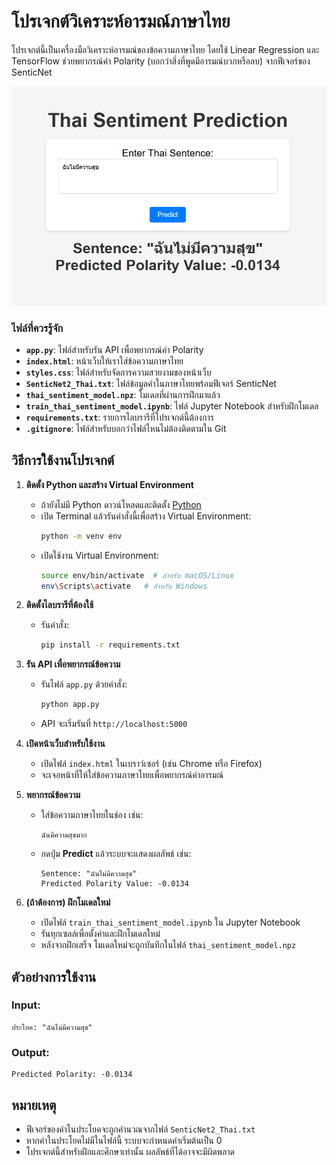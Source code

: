 # โปรเจกต์วิเคราะห์อารมณ์ภาษาไทย

โปรเจกต์นี้เป็นเครื่องมือวิเคราะห์อารมณ์ของข้อความภาษาไทย โดยใช้ Linear Regression และ TensorFlow ช่วยพยากรณ์ค่า Polarity (บอกว่าสิ่งที่พูดมีอารมณ์บวกหรือลบ) จากฟีเจอร์ของ SenticNet

![alt text](demo.png)

### ไฟล์ที่ควรรู้จัก

- **`app.py`**: ไฟล์สำหรับรัน API เพื่อพยากรณ์ค่า Polarity
- **`index.html`**: หน้าเว็บให้เราใส่ข้อความภาษาไทย
- **`styles.css`**: ไฟล์สำหรับจัดการความสวยงามของหน้าเว็บ
- **`SenticNet2_Thai.txt`**: ไฟล์ข้อมูลคำในภาษาไทยพร้อมฟีเจอร์ SenticNet
- **`thai_sentiment_model.npz`**: โมเดลที่ผ่านการฝึกมาแล้ว
- **`train_thai_sentiment_model.ipynb`**: ไฟล์ Jupyter Notebook สำหรับฝึกโมเดล
- **`requirements.txt`**: รายการไลบรารีที่โปรเจกต์นี้ต้องการ
- **`.gitignore`**: ไฟล์สำหรับบอกว่าไฟล์ไหนไม่ต้องติดตามใน Git

## วิธีการใช้งานโปรเจกต์

1. **ติดตั้ง Python และสร้าง Virtual Environment**

   - ถ้ายังไม่มี Python ดาวน์โหลดและติดตั้ง [Python](https://www.python.org/downloads/)
   - เปิด Terminal แล้วรันคำสั่งนี้เพื่อสร้าง Virtual Environment:
     ```bash
     python -m venv env
     ```
   - เปิดใช้งาน Virtual Environment:
     ```bash
     source env/bin/activate  # สำหรับ macOS/Linux
     env\Scripts\activate   # สำหรับ Windows
     ```

2. **ติดตั้งไลบรารีที่ต้องใช้**

   - รันคำสั่ง:
     ```bash
     pip install -r requirements.txt
     ```

3. **รัน API เพื่อพยากรณ์ข้อความ**

   - รันไฟล์ `app.py` ด้วยคำสั่ง:
     ```bash
     python app.py
     ```
   - API จะเริ่มรันที่ `http://localhost:5000`

4. **เปิดหน้าเว็บสำหรับใช้งาน**

   - เปิดไฟล์ `index.html` ในเบราว์เซอร์ (เช่น Chrome หรือ Firefox)
   - จะเจอหน้าที่ให้ใส่ข้อความภาษาไทยเพื่อพยากรณ์ค่าอารมณ์

5. **พยากรณ์ข้อความ**

   - ใส่ข้อความภาษาไทยในช่อง เช่น:
     ```
     ฉันมีความสุขมาก
     ```
   - กดปุ่ม **Predict** แล้วระบบจะแสดงผลลัพธ์ เช่น:
     ```
     Sentence: "ฉันไม่มีความสุข"
     Predicted Polarity Value: -0.0134
     ```

6. **(ถ้าต้องการ) ฝึกโมเดลใหม่**
   - เปิดไฟล์ `train_thai_sentiment_model.ipynb` ใน Jupyter Notebook
   - รันทุกเซลล์เพื่อตั้งค่าและฝึกโมเดลใหม่
   - หลังจากฝึกเสร็จ โมเดลใหม่จะถูกบันทึกในไฟล์ `thai_sentiment_model.npz`

## ตัวอย่างการใช้งาน

### Input:

```
ประโยค: "ฉันไม่มีความสุข"
```

### Output:

```
Predicted Polarity: -0.0134
```

## หมายเหตุ

- ฟีเจอร์ของคำในประโยคจะถูกคำนวณจากไฟล์ `SenticNet2_Thai.txt`
- หากคำในประโยคไม่มีในไฟล์นี้ ระบบจะกำหนดค่าเริ่มต้นเป็น 0
- โปรเจกต์นี้สำหรับฝึกและศึกษาเท่านั้น ผลลัพธ์ที่ได้อาจจะมีผิดพลาด
